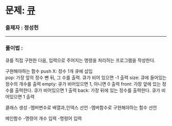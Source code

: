 # 문제: [큐][link]

[link]: https://www.acmicpc.net/problem/10845

### 출제자 : 정성헌

---
### 풀이법 : 

큐를 직접 구현한 다음, 입력으로 주어지는 명령을 처리하는 프로그램을 작성한다. 


구현해야하는 함수
push X: 정수 1개 큐에 삽입  
pop: 가장 앞의 정수 뺀 뒤, 그 수를 출력. 
     큐가 비어 있으면 -1 출력
size: 큐에 들어있는 정수의 개수를 출력
empty: 큐가 비어있으면 1, 아니면 0 출력
front: 가장 앞에 있는 정수를 출력한다. 
       큐가 비어있으면 1 출력
back: 가장 뒤에 있는 정수를 출력한다. 
      큐가 비어있으면 1 출력


클래스 생성 
-멤버변수로 배열과,인덱스 선언
-멤버함수로 구현해야하는 함수 선언

메인함수
-명령어 개수 입력
-명령어 입력